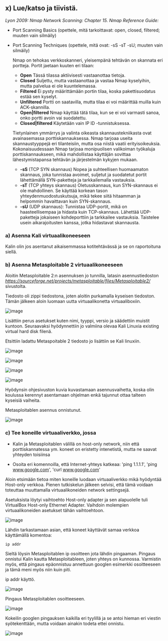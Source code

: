 ## x) Lue/katso ja tiivistä.

*Lyon 2009: Nmap Network Scanning: Chapter 15. Nmap Reference Guide:*
- Port Scanning Basics (opettele, mitä tarkoittavat: open, closed, filtered; muuten vain silmäily)
- Port Scanning Techniques (opettele, mitä ovat: -sS -sT -sU; muuten vain silmäily)

  Nmap on tehokas verkkoskanneri, yleisempänä tehtävän on skannata eri portteja. Portit jaetaan kuuten eri tilaan:

   - **Open** Tässä tilassa aktiivisesti vastaanottaa tietoja.
   - **Closed** Suljettu, mutta vastaanottaa ja vastaa Nmap kyselyihin, mutta palvelua ei ole kuuntelemassa.
   - **Filtered** Ei pysty määrittämään portin tilaa, koska pakettisuodatus estää sen kyselyt.
   - **Unfiltered** Portti on saatavilla, mutta tilaa ei voi määrittää muilla kuin ACK-skannilla.
   - **Open|filtered** Nmap käyttää tätä tilaa, kun se ei voi varmasti sanoa, onko portti avoin vai suodatettu.
   - **Closed|filtered** Käytetään vain IP ID -tunnistuksessa.
 
  Tietynlainen ymmärrys ja valinta oikeasta skannaustekniikasta ovat avainasemassa porttiskannauksessa. Nmap tarjoaa useita skannaustyyppejä eri tilanteisiin, mutta osa niistä vaatii erityisoikeuksia.
  Kokonaisuudessaan Nmap tarjoaa monipuolisen valikoiman työkaluja porttiskannaukseen, mikä mahdollistaa käyttäjän sovittaa lähestymistapansa tehtävän ja järjestelmän kykyjen mukaan.

    - **-sS** (TCP SYN skannaus) Nopea ja suhteellisen huomaamaton skannaus, joka tunnistaa avoimet, suljetut ja suodatetut portit lähettämällä SYN-paketteja ja tarkkailemalla vastauksia.
    - **-sT** (TCP yhteys skannaus) Oletusskannaus, kun SYN-skannaus ei ole mahdollinen. Se käyttää korkean tason yhteydenmuodostuskutsuja, mikä tekee siitä hitaamman ja helpommin havaittavan kuin SYN-skannaus.
    - **-sU** (UDP skannaus): Tunnistaa UDP-portit, mikä on haasteellisempaa ja hidasta kuin TCP-skannaus. Lähettää UDP-paketteja jokaiseen kohdeporttiin ja tarkkailee vastauksia. Taistelee usein aikarajoitusten kanssa, jotka hidastavat skannausta.
 

### a) Asenna Kali virtuaalikoneeseen

Kalin olin jos asentanut aikaisemmassa kotitehtävässä ja se on raportoituna siellä.


### b) Asenna Metasploitable 2 virtuaalikoneeseen

Aloitin Metasploitable 2:n asennuksen jo tunnilla, latasin asennustiedoston *https://sourceforge.net/projects/metasploitable/files/Metasploitable2/* sivustolta.

Tiedosto oli zippi tiedostona, joten aloitin purkamalla kyseisen tiedoston. Tämän jälkeen aloin luomaan uutta virtuaalikonetta virtuaaliboxiin.

![image](https://github.com/Ferresette/tunku/assets/148973799/0c505feb-c3d4-4108-9443-ea429e84f339)

Lisättiin perus asetukset kuten nimi, tyyppi, versio ja säädettiin muistit kuntoon. Seuraavaksi hyödynnettiin jo valmiina olevaa Kali Linuxia existing virtual hard disk filenä.

Etsittiin ladattu Metaspoitable 2 tiedosto jo lisättiin se Kali linuxiin.

![image](https://github.com/Ferresette/tunku/assets/148973799/53e328fe-b477-4eee-b3a9-d143ea4d3f34)

![image](https://github.com/Ferresette/tunku/assets/148973799/dc297a0f-2c6c-4c80-8ad4-d2ebc8c589a2)

![image](https://github.com/Ferresette/tunku/assets/148973799/300b443e-2ec0-41e6-b847-0007f8804d8f)

![image](https://github.com/Ferresette/tunku/assets/148973799/48b9aaa5-51d9-4be7-bd66-4c279513cb3f)

Hyödynsin ohjesivuston kuvia kuvastamaan asennusvaihetta, koska olin koulussa kerennyt asentamaan ohjelman enkä tajunnut ottaa talteen kyseisiä vaiheita.

Metasploitablen asennus onnistunut.

![image](https://github.com/Ferresette/tunku/assets/148973799/524ce936-0f50-4204-828b-4e31a1f94839)

### c) Tee koneille virtuaaliverkko, jossa

  - Kalin ja Metasploitablen välillä on host-only network, niin että porttiskannatessa ym. koneet on eristetty intenetistä, mutta ne saavat yhteyden toisiinsa

  - Osoita eri komennoilla, että Internet-yhteys katkeaa: 'ping 1.1.1.1', 'ping www.google.com', 'curl www.google.com'

Aloin etsimään tietoa miten koneille luodaan virtuaaliverkko mikä hyödyntää Host-only verkkoa. Pienen tutkiskelun jälkeen selvisi, että tämä voidaan toteuttaa muuttamalla virtuaalikoneiden network settingsejä.

Asetuksista löytyi vaihtoehto Host-only adapter ja sen alapuolelle tuli VirtualBox Host-only Ethernet Adapter. Vaihdoin molempien virtuaalikoneiden asetukset tähän vaihtoehtoon.

![image](https://github.com/Ferresette/tunku/assets/148973799/24ffd071-d33c-45e6-a8fd-d233a09a7a3b)

Lähdin tarkastamaan asian, että koneet käyttävät samaa verkkoa käyttämällä komentoa:

    ip addr

Sieltä löysin Metasploitablen ip osoitteen jota lähdin pingaaman. Pingaus onnistui Kalin kautta Metasploitableen, joten yhteys on kunnossa.
Varmistin myös, että pingaus epäonnistuu annettuun googlen esimerkki osoitteeseen ja tämä meni myös niin kuin piti.

ip addr käyttö.

![image](https://github.com/Ferresette/tunku/assets/148973799/776dd342-9c13-4fd1-a7f8-05aacf9ac1f5)

Pingaus Metasploitablen osoitteeseen.

![image](https://github.com/Ferresette/tunku/assets/148973799/3e621bcc-a1ee-41a4-8d17-1d8181483e7b)

Kokeilin googlen pingauksen kaikilla eri tyylillä ja se antoi hieman eri viestin syötekenttään, mutta voidaan ainakin todeta ettei onnistu.

![image](https://github.com/Ferresette/tunku/assets/148973799/5934e440-d8a7-487f-bc7c-efdc4c826225)









  
  


  
